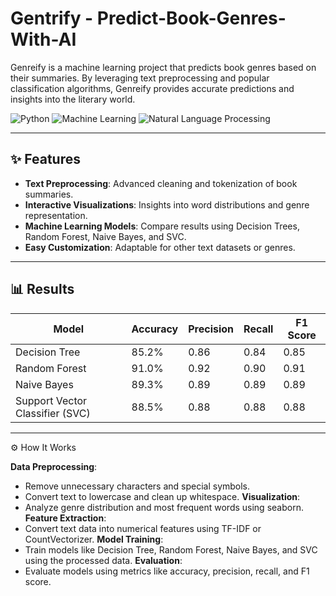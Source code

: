 # Gentrify - Predict-Book-Genres-With-AI
Genreify is a machine learning project that predicts book genres based on their summaries. By leveraging text preprocessing and popular classification algorithms, Genreify provides accurate predictions and insights into the literary world.

![Python](https://img.shields.io/badge/Python-3.9%2B-blue) ![Machine Learning](https://img.shields.io/badge/Machine%20Learning-Success-green) ![Natural Language Processing](https://img.shields.io/badge/NLP-Powered-orange)

---

## ✨ Features

- **Text Preprocessing**: Advanced cleaning and tokenization of book summaries.
- **Interactive Visualizations**: Insights into word distributions and genre representation.
- **Machine Learning Models**: Compare results using Decision Trees, Random Forest, Naive Bayes, and SVC.
- **Easy Customization**: Adaptable for other text datasets or genres.

---

## 📊 Results

| Model               | Accuracy | Precision | Recall | F1 Score |
|---------------------|----------|-----------|--------|----------|
| Decision Tree       | 85.2%   | 0.86      | 0.84   | 0.85     |
| Random Forest       | 91.0%   | 0.92      | 0.90   | 0.91     |
| Naive Bayes         | 89.3%   | 0.89      | 0.89   | 0.89     |
| Support Vector Classifier (SVC) | 88.5% | 0.88  | 0.88 | 0.88     |

---

⚙️ How It Works

**Data Preprocessing**:
- Remove unnecessary characters and special symbols.
- Convert text to lowercase and clean up whitespace.
**Visualization**:
- Analyze genre distribution and most frequent words using seaborn.
**Feature Extraction**:
- Convert text data into numerical features using TF-IDF or CountVectorizer.
**Model Training**:
- Train models like Decision Tree, Random Forest, Naive Bayes, and SVC using the processed data.
**Evaluation**:
- Evaluate models using metrics like accuracy, precision, recall, and F1 score.
